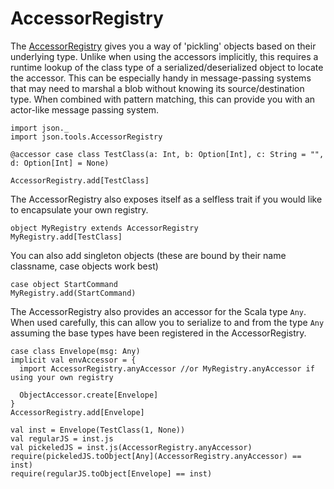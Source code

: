 AccessorRegistry
================

The [AccessorRegistry](http://mediamath.github.io/scala-json/doc/index.html#json.tools.AccessorRegistry)
gives you a way of 'pickling' objects based on their underlying type. Unlike when
using the accessors implicitly, this requires a runtime lookup of the class type of a serialized/deserialized object to
locate the accessor. This can be especially handy in message-passing systems that may need to marshal
a blob without knowing its source/destination type. When combined with pattern matching, this can provide you
with an actor-like message passing system.

```tut
import json._
import json.tools.AccessorRegistry

@accessor case class TestClass(a: Int, b: Option[Int], c: String = "", d: Option[Int] = None)

AccessorRegistry.add[TestClass]
```

The AccessorRegistry also exposes itself as a selfless trait if you would like to encapsulate your own registry.

```tut
object MyRegistry extends AccessorRegistry
MyRegistry.add[TestClass]
```

You can also add singleton objects (these are bound by their name classname, case objects work best)

```tut
case object StartCommand
MyRegistry.add(StartCommand)
```

The AccessorRegistry also provides an accessor for the Scala
type ```Any```. When used carefully, this can allow you to serialize to and from the type ```Any``` assuming
the base types have been registered in the AccessorRegistry.

```tut
case class Envelope(msg: Any)
implicit val envAccessor = {
  import AccessorRegistry.anyAccessor //or MyRegistry.anyAccessor if using your own registry

  ObjectAccessor.create[Envelope]
}
AccessorRegistry.add[Envelope]

val inst = Envelope(TestClass(1, None))
val regularJS = inst.js
val pickeledJS = inst.js(AccessorRegistry.anyAccessor)
require(pickeledJS.toObject[Any](AccessorRegistry.anyAccessor) == inst)
require(regularJS.toObject[Envelope] == inst)
```